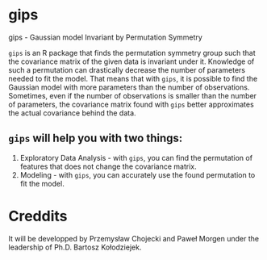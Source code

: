 # gips

gips - Gaussian model Invariant by Permutation Symmetry

`gips` is an R package that finds the permutation symmetry group such that the covariance matrix of the given data is invariant under it. Knowledge of such a permutation can drastically decrease the number of parameters needed to fit the model. That means that with `gips`, it is possible to find the Gaussian model with more parameters than the number of observations. Sometimes, even if the number of observations is smaller than the number of parameters, the covariance matrix found with `gips` better approximates the actual covariance behind the data.


## `gips` will help you with two things:
1. Exploratory Data Analysis - with `gips`, you can find the permutation of features that does not change the covariance matrix.
2. Modeling - with `gips`, you can accurately use the found permutation to fit the model.

# Creddits

It will be developped by Przemysław Chojecki and Paweł Morgen under the leadership of Ph.D. Bartosz Kołodziejek.
